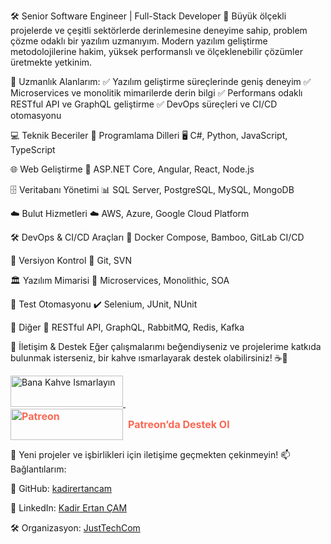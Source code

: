 🛠 Senior Software Engineer | Full-Stack Developer
🚀 Büyük ölçekli projelerde ve çeşitli sektörlerde derinlemesine deneyime sahip, problem çözme odaklı bir yazılım uzmanıyım. Modern yazılım geliştirme metodolojilerine hakim, yüksek performanslı ve ölçeklenebilir çözümler üretmekte yetkinim.

📌 Uzmanlık Alanlarım:
✅ Yazılım geliştirme süreçlerinde geniş deneyim
✅ Microservices ve monolitik mimarilerde derin bilgi
✅ Performans odaklı RESTful API ve GraphQL geliştirme
✅ DevOps süreçleri ve CI/CD otomasyonu

💻 Teknik Beceriler
📌 Programlama Dilleri
🖥 C#, Python, JavaScript, TypeScript

🌐 Web Geliştirme
🔹 ASP.NET Core, Angular, React, Node.js

🗄️ Veritabanı Yönetimi
📊 SQL Server, PostgreSQL, MySQL, MongoDB

☁️ Bulut Hizmetleri
☁️ AWS, Azure, Google Cloud Platform

🛠 DevOps & CI/CD Araçları
🔧 Docker Compose, Bamboo, GitLab CI/CD

🔗 Versiyon Kontrol
🔄 Git, SVN

🏛️ Yazılım Mimarisi
📐 Microservices, Monolithic, SOA

🧪 Test Otomasyonu
✔️ Selenium, JUnit, NUnit

📡 Diğer
🔹 RESTful API, GraphQL, RabbitMQ, Redis, Kafka

📌 İletişim & Destek
Eğer çalışmalarımı beğendiyseniz ve projelerime katkıda bulunmak isterseniz, bir kahve ısmarlayarak destek olabilirsiniz! ☕💛

<p align="left"> <a href="https://www.buymeacoffee.com/just_tech" target="_blank"> <img src="https://cdn.buymeacoffee.com/buttons/v2/default-yellow.png" alt="Bana Kahve Ismarlayın" width="180" height="50"> </a> 
   &nbsp;&nbsp;&nbsp;
 <a href="https://patreon.com/JustTech" target="_blank" style="display: inline-flex; align-items: center; text-decoration: none; font-weight: bold; font-size: 16px; color: #f96854;">
    <img src="https://logos-world.net/wp-content/uploads/2020/02/Patreon-Logo.png" alt="Patreon"width="180" height="50" style="margin-right: 8px;">
    Patreon’da Destek Ol
  </a>
</p>

🚀 Yeni projeler ve işbirlikleri için iletişime geçmekten çekinmeyin!
📫 Bağlantılarım:

📌 GitHub: [kadirertancam](https://github.com/kadirertancam)

📌 LinkedIn: [Kadir Ertan ÇAM](https://www.linkedin.com/in/kadir-ertan-%C3%A7am-6438a5112/)

🛠️ Organizasyon: [JustTechCom](https://github.com/JustTechCom)

